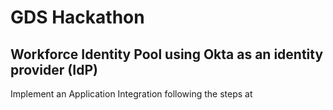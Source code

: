 # GDS Hackathon

## Workforce Identity Pool using Okta as an identity provider (IdP)

Implement an Application Integration following the steps at 